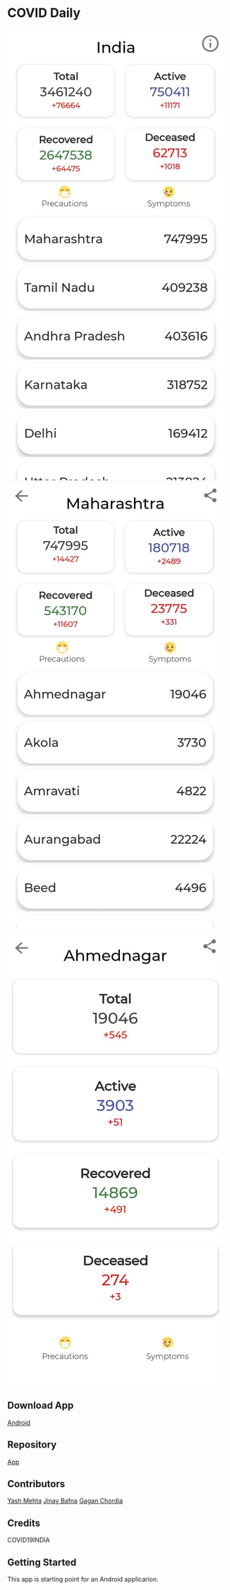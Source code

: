 # COVID Daily

![Home Page](https://github.com/DumbLabs-Co/coviddaily/blob/gh-pages/home.jpeg)
![State Page](https://github.com/DumbLabs-Co/coviddaily/blob/gh-pages/state.jpeg)
![District Page](https://github.com/DumbLabs-Co/coviddaily/blob/gh-pages/district.jpeg)

## Download App
[Android](dumblabs-co.github.io/coviddaily)

## Repository
[App](https://github.com/DumbLabs-Co/Covid-Daily)

## Contributors
[Yash Mehta](https://github.com/yashmehta17)
[Jinay Bafna](https://github.com/JBafna)
[Gagan Chordia](https://github.com/gagan-gv)

## Credits
COVID19INDIA

## Getting Started
This app is starting point for an Android applicarion.
